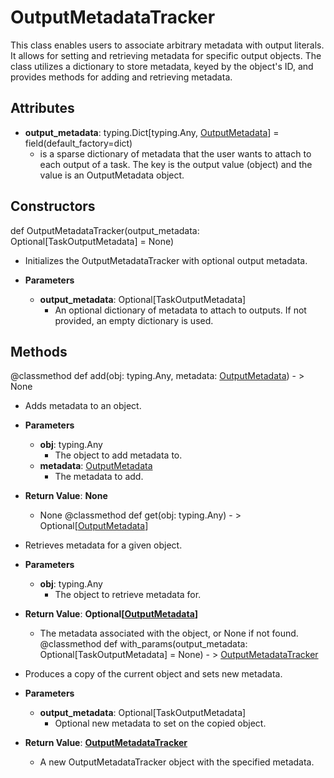 # OutputMetadataTracker

This class enables users to associate arbitrary metadata with output literals. It allows for setting and retrieving metadata for specific output objects. The class utilizes a dictionary to store metadata, keyed by the object&#x27;s ID, and provides methods for adding and retrieving metadata.

## Attributes

- **output_metadata**: typing.Dict[typing.Any, [OutputMetadata](flytekit_core_context_manager_outputmetadata)] = field(default_factory=dict)
  - is a sparse dictionary of metadata that the user wants to attach to each output of a task. The key is the output value (object) and the value is an OutputMetadata object.

## Constructors
def OutputMetadataTracker(output_metadata: Optional[TaskOutputMetadata] = None)
-  Initializes the OutputMetadataTracker with optional output metadata.
- **Parameters**

  - **output_metadata**: Optional[TaskOutputMetadata]
    - An optional dictionary of metadata to attach to outputs. If not provided, an empty dictionary is used.



## Methods
@classmethod
def add(obj: typing.Any, metadata: [OutputMetadata](flytekit_core_context_manager_outputmetadata)) - > None
-  Adds metadata to an object.
- **Parameters**

  - **obj**: typing.Any
    - The object to add metadata to.
  - **metadata**: [OutputMetadata](flytekit_core_context_manager_outputmetadata)
    - The metadata to add.

- **Return Value**:
**None**
  - None
@classmethod
def get(obj: typing.Any) - > Optional[[OutputMetadata](flytekit_core_context_manager_outputmetadata)]
-  Retrieves metadata for a given object.
- **Parameters**

  - **obj**: typing.Any
    - The object to retrieve metadata for.

- **Return Value**:
**Optional[[OutputMetadata](flytekit_core_context_manager_outputmetadata)]**
  - The metadata associated with the object, or None if not found.
@classmethod
def with_params(output_metadata: Optional[TaskOutputMetadata] = None) - > [OutputMetadataTracker](flytekit_core_context_manager_outputmetadatatracker)
-  Produces a copy of the current object and sets new metadata.
- **Parameters**

  - **output_metadata**: Optional[TaskOutputMetadata]
    - Optional new metadata to set on the copied object.

- **Return Value**:
**[OutputMetadataTracker](flytekit_core_context_manager_outputmetadatatracker)**
  - A new OutputMetadataTracker object with the specified metadata.
